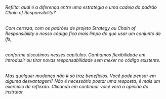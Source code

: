 ###### Reflita: qual é a diferença entre uma estratégia e uma cadeia do padrão Chain of Responsibility?
###### Com certeza, com os padrões de projeto Strategy ou Chain of Responsibility o nosso código fica mais limpo do que usar um conjunto de ifs, 
###### conforme discutimos nesses capítulos. Ganhamos flexibilidade em introduzir ou tirar novas responsabilidade sem mexer no código existente. 
###### Mas qualquer mudança não # só traz beneficios. Você pode pensar em alguma desvantagem? Não é necessário postar uma resposta, é mais um exercício de reflexão. Clicando em continuar você verá a opinião do instrutor.
